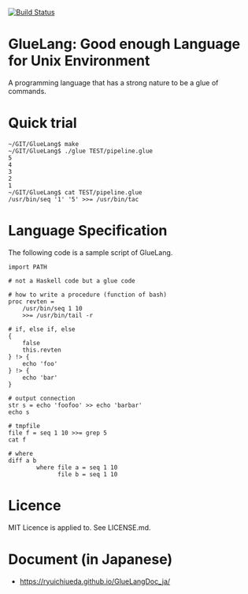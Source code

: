 [![Build Status](https://travis-ci.org/ryuichiueda/GlueLang.svg?branch=master)](https://travis-ci.org/ryuichiueda/GlueLang)

# GlueLang: Good enough Language for Unix Environment

A programming language that has a strong nature to be a glue of commands.

# Quick trial

```
~/GIT/GlueLang$ make
~/GIT/GlueLang$ ./glue TEST/pipeline.glue 
5
4
3
2
1
~/GIT/GlueLang$ cat TEST/pipeline.glue 
/usr/bin/seq '1' '5' >>= /usr/bin/tac
```

# Language Specification

The following code is a sample script of GlueLang.

```EXAMPLE/readme.glue
import PATH
 
# not a Haskell code but a glue code
 
# how to write a procedure (function of bash)
proc revten =
	/usr/bin/seq 1 10
	>>= /usr/bin/tail -r
 
# if, else if, else
{
	false
	this.revten
} !> {
	echo 'foo'
} !> {
	echo 'bar'
}
 
# output connection
str s = echo 'foofoo' >> echo 'barbar'
echo s

# tmpfile
file f = seq 1 10 >>= grep 5
cat f

# where
diff a b
        where file a = seq 1 10
              file b = seq 1 10
```

# Licence

MIT Licence is applied to. See LICENSE.md.

# Document (in Japanese)

* https://ryuichiueda.github.io/GlueLangDoc_ja/
